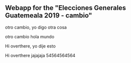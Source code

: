 ## Webapp for the "Elecciones Generales Guatemeala 2019 - cambio"

otro cambio, yo digo otra cosa

otro cambio hola mundo

Hi overthere, yo dije esto

Hi overthere jajajaja
54564564564
